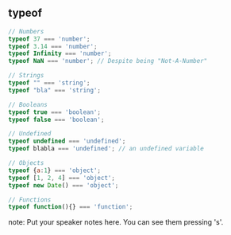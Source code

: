 ##  typeof

````javascript
// Numbers
typeof 37 === 'number';
typeof 3.14 === 'number';
typeof Infinity === 'number';
typeof NaN === 'number'; // Despite being "Not-A-Number"

// Strings
typeof "" === 'string';
typeof "bla" === 'string';

// Booleans
typeof true === 'boolean';
typeof false === 'boolean';

// Undefined
typeof undefined === 'undefined';
typeof blabla === 'undefined'; // an undefined variable

// Objects
typeof {a:1} === 'object';
typeof [1, 2, 4] === 'object';
typeof new Date() === 'object';

// Functions
typeof function(){} === 'function';
````

note:
    Put your speaker notes here.
    You can see them pressing 's'.

